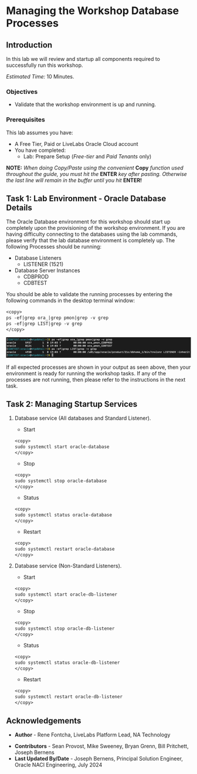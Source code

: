# Managing the Workshop Database Processes

## Introduction

In this lab we will review and startup all components required to successfully run this workshop.

*Estimated Time:* 10 Minutes.

### Objectives
- Validate that the workshop environment is up and running.

### Prerequisites
This lab assumes you have:
- A Free Tier, Paid or LiveLabs Oracle Cloud account
- You have completed:
    - Lab: Prepare Setup (*Free-tier* and *Paid Tenants* only)
    
**NOTE:** *When doing Copy/Paste using the convenient* **Copy** *function used throughout the guide, you must hit the* **ENTER** *key after pasting. Otherwise the last line will remain in the buffer until you hit* **ENTER!**

## Task 1: Lab Environment - Oracle Database Details 

The Oracle Database environment for this workshop should start up completely upon the provisioning of the workshop environment.  If you are having difficulty connecting to the databases using the lab commands, please verify that the lab database environment is completely up.  The following Processes should be running:

   - Database Listeners
       - LISTENER (1521)
   - Database Server Instances
       - CDBPROD
       - CDBTEST

You should be able to validate the running processes by entering the following commands in the desktop terminal window:

   ```
   <copy>
   ps -ef|grep ora_|grep pmon|grep -v grep
   ps -ef|grep LIST|grep -v grep
   </copy>
   ```

   ![There should be a tnslsnr process, plus ora_pmon processes for both CDBPROD and CDBTEST](./images/check-processes.png "check PMON Database process status")

If all expected processes are shown in your output as seen above, then your environment is ready for running the workshop tasks. If any of the processes are not running, then please refer to the instructions in the next task.

## Task 2: Managing Startup Services

1. Database service (All databases and Standard Listener).

    - Start

    ```
    <copy>
    sudo systemctl start oracle-database
    </copy>
    ```
    - Stop

    ```
    <copy>
    sudo systemctl stop oracle-database
    </copy>
    ```

    - Status

    ```
    <copy>
    sudo systemctl status oracle-database
    </copy>
    ```

    - Restart

    ```
    <copy>
    sudo systemctl restart oracle-database
    </copy>
    ```

2. Database service (Non-Standard Listeners).

    - Start

    ```
    <copy>
    sudo systemctl start oracle-db-listener
    </copy>
    ```
    - Stop

    ```
    <copy>
    sudo systemctl stop oracle-db-listener
    </copy>
    ```

    - Status

    ```
    <copy>
    sudo systemctl status oracle-db-listener
    </copy>
    ```

    - Restart

    ```
    <copy>
    sudo systemctl restart oracle-db-listener
    </copy>
    ```

## Acknowledgements
* **Author** - Rene Fontcha, LiveLabs Platform Lead, NA Technology
- **Contributors** - Sean Provost, Mike Sweeney, Bryan Grenn, Bill Pritchett, Joseph Bernens
- **Last Updated By/Date** - Joseph Bernens, Principal Solution Engineer, Oracle NACI Engineering, July 2024
